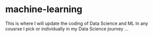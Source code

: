 # machine-learning
This is where I will update the coding of Data Science and ML In any cousrse I pick or individually in my Data Science journey ...

